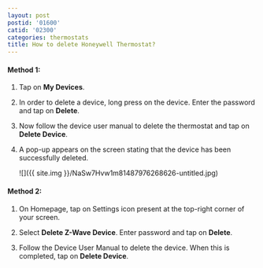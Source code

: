 ```yaml
---
layout: post
postid: '01600'
catid: '02300'
categories: thermostats
title: How to delete Honeywell Thermostat?
---
```


#### **Method 1:**

1. Tap on **My Devices**.

2. In order to delete a device, long press on the device. Enter the password and tap on **Delete**.

3. Now follow the device user manual to delete the thermostat and tap on **Delete Device**.

4. A pop-up appears on the screen stating that the device has been successfully deleted.

    ![]({{ site.img }}/NaSw7Hvw1m81487976268626-untitled.jpg)

#### **Method 2:**

1. On Homepage, tap on Settings icon present at the top-right corner of your screen.

2. Select **Delete Z-Wave Device**. Enter password and tap on **Delete**.

3. Follow the Device User Manual to delete the device. When this is completed, tap on **Delete Device**.